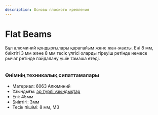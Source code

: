 ```yaml
---
description: Основы плоского крепления
---
```


# Flat Beams

Бұл алюминий қондырғылары қарапайым және жан-жақты. Ені 8 мм, биіктігі 3 мм және 8 мм тесік үлгісі оларды тіреуіш ретінде немесе рычаг ретінде пайдалану үшін тамаша етеді.

<figure><img src="https://2589213514-files.gitbook.io/~/files/v0/b/gitbook-x-prod.appspot.com/o/spaces%2FH9K1InCLC1ZxIkdPJt31%2Fuploads%2FpeuSElwHuAqPasinP3OE%2FREV-41-1691-FlatBeam-45Degrees-FINAL.png?alt=media&#x26;token=2a04cd4b-1865-4b0c-8ee8-ae0bf05c9c42" alt=""><figcaption></figcaption></figure>

### Өнімнің техникалық сипаттамалары

* Материал: 6063 Алюминий
* Ұзындығы: [әр түрлі ұзындықтар](https://www.revrobotics.com/competition/ftc/structure/channel/)
* Ені: 45мм
* Биіктігі: 3мм
* Тесік пішімі: 8 мм, M3

